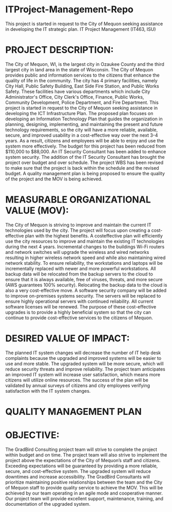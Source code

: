 # ITProject-Management-Repo
This project is started in request to the City of Mequon seeking assistance in developing the IT strategic plan. IT Project Management (IT463, ISU)

# PROJECT DESCRIPTION:
The City of Mequon, WI, is the largest city in Ozaukee County and the third largest city in land
area in the state of Wisconsin. The City of Mequon provides public and information services to
the citizens that enhance the quality of life in the community. The city has 4 primary facilities,
namely City Hall, Public Safety Building, East Side Fire Station, and Public Works Safety. These
facilities have various departments which include City Administrator's Office, City Clerk's Office,
Finance, Public Works, Community Development, Police Department, and Fire Department.
This project is started in request to the City of Mequon seeking assistance in developing the ICT
Infrastructure Plan. The proposed plan focuses on developing an Information Technology Plan
that guides the organization in planning, designing, implementing, and maintaining the present and
future technology requirements, so the city will have a more reliable, available, secure,
and improved usability in a cost-effective way over the next 3-4 years. As a result, citizens and
employees will be able to enjoy and use the system more effectively.
The budget for this project has been reduced from $110,000 to $88,000. An IT Security Consultant
has been added to enhance system security. The addition of the IT Security Consultant has brought
the project over budget and over schedule. The project WBS has been revised to make sure that
the project is back within the schedule and the revised budget. A quality management plan is being
proposed to ensure the quality of the project and the MOV is being achieved.

# MEASURABLE ORGANIZATIONAL VALUE (MOV):
The City of Mequon is striving to improve and maintain the current IT technologies used by the
city. The project will focus upon creating a cost-effective plan with the highest benefits. 
A costeffective plan will efficiently use the city resources to improve and maintain the existing IT
technologies during the next 4 years. Incremental changes to the buildings Wi-Fi routers and
network switches will upgrade the wireless and wired networks resulting in higher wireless
network speed and while also maintaining wired network stability. To ensure reliability, the
workstations and laptops will be incrementally replaced with newer and more powerful
workstations. All backup data will be relocated from the backup servers to the cloud to ensure that
it is always available, free of viruses, threats, and more secure (AWS guarantees 100% security).
Relocating the backup data to the cloud is also a very cost-effective move. A software security
company will be added to improve on-premises systems security. The servers will be replaced to
ensure highly operational servers with continued reliability. All current software licenses will be
renewed. The purpose of these cost-effective upgrades is to provide a highly beneficial system so
that the city can continue to provide cost-effective services to the citizens of Mequon.

# DESIRED VALUE OF IMPACT:
The planned IT system changes will decrease the number of IT help desk complaints because the
upgraded and improved systems will be easier to use and more stable. The upgraded system will
be more secure, which will reduce security threats and improve reliability. The project team
anticipates an improved IT system will increase user satisfaction, which means more citizens will
utilize online resources. The success of the plan will be validated by annual surveys of citizens and
city employees verifying satisfaction with the IT system changes.

# QUALITY MANAGEMENT PLAN
# OBJECTIVE:
The GradBird Consulting project team will strive to complete the project within budget and on
time. The project team will also strive to implement the project above the expectations of the City
of Mequon’s staff and citizens. Exceeding expectations will be guaranteed by providing a more
reliable, secure, and cost-effective system. The upgraded system will reduce downtimes and
increase accessibility. The GradBird Consultants will prioritize maintaining positive relationships
between the team and the City of Mequon staff to provide quality service to achieve the MOV.
This will be achieved by our team operating in an agile mode and cooperative manner. Our project
team will provide excellent support, maintenance, training, and documentation of the upgraded
system.





